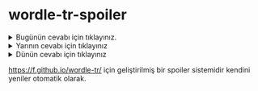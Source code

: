 # wordle-tr-spoiler

<details>
  <summary>Bugünün cevabı için tıklayınız.</summary>
  <br>
    <b> metan </b>
</details>

<details>
  <summary>Yarının cevabı için tıklayınız</summary>
  <br>
   <b> çizgi </b>
</details>

<details>
  <summary>Dünün cevabı için tıklayınız </summary>
  <br>
  <b> hudut </b>
</details>

https://f.github.io/wordle-tr/ için geliştirilmiş bir spoiler sistemidir kendini yeniler otomatik olarak.

